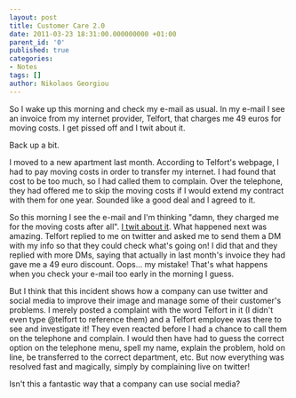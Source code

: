 ```yaml
---
layout: post
title: Customer Care 2.0
date: 2011-03-23 18:31:00.000000000 +01:00
parent_id: '0'
published: true
categories:
- Notes
tags: []
author: Nikolaos Georgiou
---
```


So I wake up this morning and check my e-mail as usual. In my e-mail I see an invoice from my internet provider, Telfort, that charges me 49 euros for moving costs. I get pissed off and I twit about it.

Back up a bit.

I moved to a new apartment last month. According to Telfort's webpage, I had to pay moving costs in order to transfer my internet. I had found that cost to be too much, so I had called them to complain. Over the telephone, they had offered me to skip the moving costs if I would extend my contract with them for one year. Sounded like a good deal and I agreed to it.

So this morning I see the e-mail and I'm thinking "damn, they charged me for the moving costs after all". <a href="https://twitter.com/#!/ngeor/status/50432035289956352" target="_blank">I twit about it</a>. What happened next was amazing. Telfort replied to me on twitter and asked me to send them a DM with my info so that they could check what's going on! I did that and they replied with more DMs, saying that actually in last month's invoice they had gave me a 49 euro discount. Oops... my mistake! That's what happens when you check your e-mail too early in the morning I guess.

But I think that this incident shows how a company can use twitter and social media to improve their image and manage some of their customer's problems. I merely posted a complaint with the word Telfort in it (I didn't even type @telfort to reference them) and a Telfort employee was there to see and investigate it! They even reacted before I had a chance to call them on the telephone and complain. I would then have had to guess the correct option on the telephone menu, spell my name, explain the problem, hold on line, be transferred to the correct department, etc. But now everything was resolved fast and magically, simply by complaining live on twitter!

Isn't this a fantastic way that a company can use social media?
